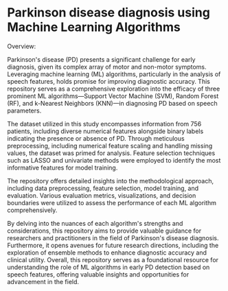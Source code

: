 # Parkinson disease diagnosis using Machine Learning Algorithms
Overview:

Parkinson's disease (PD) presents a significant challenge for early diagnosis, given its complex array of motor and non-motor symptoms. Leveraging machine learning (ML) algorithms, particularly in the analysis of speech features, holds promise for improving diagnostic accuracy. This repository serves as a comprehensive exploration into the efficacy of three prominent ML algorithms—Support Vector Machine (SVM), Random Forest (RF), and k-Nearest Neighbors (KNN)—in diagnosing PD based on speech parameters.

The dataset utilized in this study encompasses information from 756 patients, including diverse numerical features alongside binary labels indicating the presence or absence of PD. Through meticulous preprocessing, including numerical feature scaling and handling missing values, the dataset was primed for analysis. Feature selection techniques such as LASSO and univariate methods were employed to identify the most informative features for model training.

The repository offers detailed insights into the methodological approach, including data preprocessing, feature selection, model training, and evaluation. Various evaluation metrics, visualizations, and decision boundaries were utilized to assess the performance of each ML algorithm comprehensively.

By delving into the nuances of each algorithm's strengths and considerations, this repository aims to provide valuable guidance for researchers and practitioners in the field of Parkinson's disease diagnosis. Furthermore, it opens avenues for future research directions, including the exploration of ensemble methods to enhance diagnostic accuracy and clinical utility.
Overall, this repository serves as a foundational resource for understanding the role of ML algorithms in early PD detection based on speech features, offering valuable insights and opportunities for advancement in the field.
